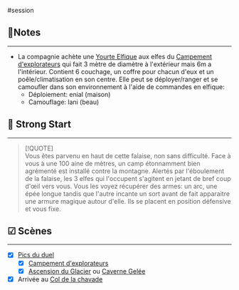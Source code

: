 #session
##  📝Notes
______

- La compagnie achète une [Yourte Elfique](../objets/Yourte%20Elfique.md) aux elfes du [Campement d'explorateurs](../lieux/Campement%20d'explorateurs.md) qui fait 3 mètre de diamètre à l'extérieur mais 6m a l'intérieur. Contient 6 couchage, un coffre pour chacun d'eux et un poêle/climatisation en son centre. Elle peut se déployer/ranger et se camoufler dans son environnement à l'aide de commandes en elfique:
	- Déploiement: enial (maison) 
	- Camouflage: lani (beau)

## 🎯 Strong Start
______
> [!QUOTE]  
> Vous êtes parvenu en haut de cette falaise, non sans difficulté. Face à vous à une 100 aine de mètres, un camp étonnamment bien agrémenté est installé contre la montagne. Alertés par l'éboulement de la falaise, les 3 elfes qui l'occupent s'agitent en jetant de bref coup d'œil vers vous. Vous les voyez récupérer des armes: un arc, une épée longue tandis que l'autre incante un sort avant de fait apparaitre une armure magique autour d'elle. Ils se placent en position défensive et vous fixe.



## ☑ Scènes
______
- [x] [Pics du duel](../lieux/Pics%20du%20duel.md)
	- [x] [Campement d'explorateurs](../lieux/Campement%20d'explorateurs.md)
	- [x] [Ascension du Glacier](../épreuves/Ascension%20du%20Glacier.md) ou [Caverne Gelée](../épreuves/Caverne%20Gelée.md)
- [x] Arrivée au [Col de la chavade](../lieux/Col%20de%20la%20chavade.md)